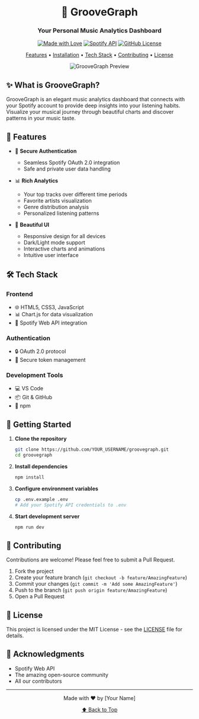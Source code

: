 <div align="center">

# 🎵 GrooveGraph

### Your Personal Music Analytics Dashboard

[![Made with Love](https://img.shields.io/badge/Made%20with-❤️-red.svg)](https://github.com/YOUR_USERNAME/groovegraph)
[![Spotify API](https://img.shields.io/badge/Spotify-API-1DB954.svg?logo=spotify)](https://developer.spotify.com/documentation/web-api/)
[![GitHub License](https://img.shields.io/github/license/YOUR_USERNAME/groovegraph)](https://github.com/YOUR_USERNAME/groovegraph/blob/main/LICENSE)

[Features](#features) • [Installation](#installation) • [Tech Stack](#tech-stack) • [Contributing](#contributing) • [License](#license)

![GrooveGraph Preview](./assets/preview.png)

</div>

## ✨ What is GrooveGraph?

GrooveGraph is an elegant music analytics dashboard that connects with your Spotify account to provide deep insights into your listening habits. Visualize your musical journey through beautiful charts and discover patterns in your music taste.

## 🎯 Features

- 🔐 **Secure Authentication**
  - Seamless Spotify OAuth 2.0 integration
  - Safe and private user data handling

- 📊 **Rich Analytics**
  - Your top tracks over different time periods
  - Favorite artists visualization
  - Genre distribution analysis
  - Personalized listening patterns

- 🎨 **Beautiful UI**
  - Responsive design for all devices
  - Dark/Light mode support
  - Interactive charts and animations
  - Intuitive user interface

## 🛠️ Tech Stack

### Frontend
- 🌐 HTML5, CSS3, JavaScript
- 📊 Chart.js for data visualization
- 🎵 Spotify Web API integration

### Authentication
- 🔒 OAuth 2.0 protocol
- 🔑 Secure token management

### Development Tools
- 💻 VS Code
- 📦 Git & GitHub
- 🚀 npm

## 🚀 Getting Started

1. **Clone the repository**
   ```bash
   git clone https://github.com/YOUR_USERNAME/groovegraph.git
   cd groovegraph
   ```

2. **Install dependencies**
   ```bash
   npm install
   ```

3. **Configure environment variables**
   ```bash
   cp .env.example .env
   # Add your Spotify API credentials to .env
   ```

4. **Start development server**
   ```bash
   npm run dev
   ```

## 🤝 Contributing

Contributions are welcome! Please feel free to submit a Pull Request.

1. Fork the project
2. Create your feature branch (`git checkout -b feature/AmazingFeature`)
3. Commit your changes (`git commit -m 'Add some AmazingFeature'`)
4. Push to the branch (`git push origin feature/AmazingFeature`)
5. Open a Pull Request

## 📝 License

This project is licensed under the MIT License - see the [LICENSE](LICENSE) file for details.

## 🙏 Acknowledgments

- Spotify Web API
- The amazing open-source community
- All our contributors

---

<div align="center">
Made with ❤️ by [Your Name]

[⬆ Back to Top](#groovegraph)
</div>